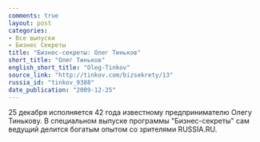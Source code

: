 ```yaml
---
comments: true
layout: post
categories:
- Все выпуски
- Бизнес Секреты
title: "Бизнес-секреты: Олег Тиньков"
short_title: "Олег Тиньков"
english_short_title: "Oleg-Tinkov"
source_link: "http://tinkov.com/bizsekrety/13"
russia_id: "tinkov_9388"
date_publication: "2009-12-25"
---
```

25 декабря исполняется 42 года известному предпринимателю Олегу Тинькову. В специальном выпуске программы "Бизнес-секреты" сам ведущий делится богатым опытом со зрителями RUSSIA.RU.
